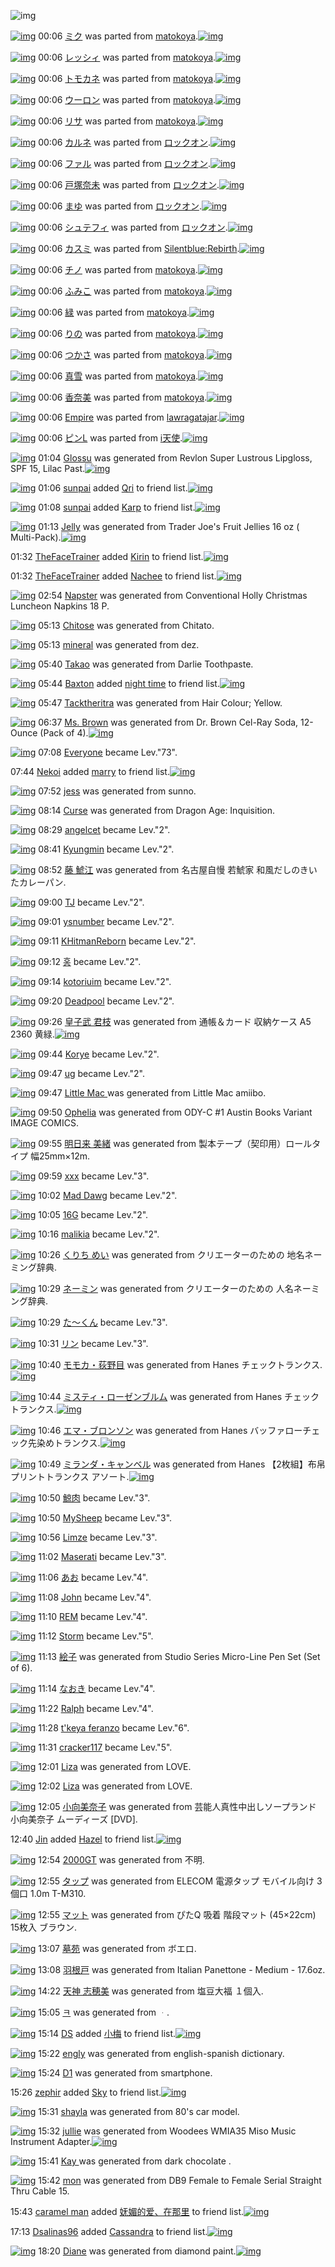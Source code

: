 ![img](http://gdrive-cdn.herokuapp.com/get/0B-nxIpt4DE2TdGhPalFPcFpSY0E/512px-barcode.png)

[![img](http://www.deviantsart.com/3bestec.png)](http://www.barcodekanojo.com/kanojo/1688451/%E3%83%9F%E3%82%AF) 00:06 [ミク](http://www.barcodekanojo.com/kanojo/1688451/%E3%83%9F%E3%82%AF) was parted from [matokoya](http://www.barcodekanojo.com/kanojo/1688451/%E3%83%9F%E3%82%AF).[![img](http://www.deviantsart.com/2qe0j45.jpeg)](http://www.barcodekanojo.com/user/24932/matokoya) 

[![img](http://www.deviantsart.com/2ltar7d.png)](http://www.barcodekanojo.com/kanojo/2042540/%E3%83%AC%E3%83%83%E3%82%B7%E3%82%A3) 00:06 [レッシィ](http://www.barcodekanojo.com/kanojo/2042540/%E3%83%AC%E3%83%83%E3%82%B7%E3%82%A3) was parted from [matokoya](http://www.barcodekanojo.com/kanojo/2042540/%E3%83%AC%E3%83%83%E3%82%B7%E3%82%A3).[![img](http://www.deviantsart.com/2qe0j45.jpeg)](http://www.barcodekanojo.com/user/24932/matokoya) 

[![img](http://www.deviantsart.com/1ekgqba.png)](http://www.barcodekanojo.com/kanojo/2592095/%E3%83%88%E3%83%A2%E3%82%AB%E3%83%8D) 00:06 [トモカネ](http://www.barcodekanojo.com/kanojo/2592095/%E3%83%88%E3%83%A2%E3%82%AB%E3%83%8D) was parted from [matokoya](http://www.barcodekanojo.com/kanojo/2592095/%E3%83%88%E3%83%A2%E3%82%AB%E3%83%8D).[![img](http://www.deviantsart.com/2qe0j45.jpeg)](http://www.barcodekanojo.com/user/24932/matokoya) 

[![img](http://www.deviantsart.com/srhao7.png)](http://www.barcodekanojo.com/kanojo/1518360/%E3%82%A6%E3%83%BC%E3%83%AD%E3%83%B3) 00:06 [ウーロン](http://www.barcodekanojo.com/kanojo/1518360/%E3%82%A6%E3%83%BC%E3%83%AD%E3%83%B3) was parted from [matokoya](http://www.barcodekanojo.com/kanojo/1518360/%E3%82%A6%E3%83%BC%E3%83%AD%E3%83%B3).[![img](http://www.deviantsart.com/2qe0j45.jpeg)](http://www.barcodekanojo.com/user/24932/matokoya) 

[![img](http://www.deviantsart.com/r4utu1.png)](http://www.barcodekanojo.com/kanojo/2311799/%E3%83%AA%E3%82%B5) 00:06 [リサ](http://www.barcodekanojo.com/kanojo/2311799/%E3%83%AA%E3%82%B5) was parted from [matokoya](http://www.barcodekanojo.com/kanojo/2311799/%E3%83%AA%E3%82%B5).[![img](http://www.deviantsart.com/2qe0j45.jpeg)](http://www.barcodekanojo.com/user/24932/matokoya) 

[![img](http://www.deviantsart.com/9spig0.png)](http://www.barcodekanojo.com/kanojo/2535284/%E3%82%AB%E3%83%AB%E3%83%8D) 00:06 [カルネ](http://www.barcodekanojo.com/kanojo/2535284/%E3%82%AB%E3%83%AB%E3%83%8D) was parted from [ロックオン](http://www.barcodekanojo.com/kanojo/2535284/%E3%82%AB%E3%83%AB%E3%83%8D).[![img](http://www.deviantsart.com/2musf1g.jpeg)](http://www.barcodekanojo.com/user/241643/%E3%83%AD%E3%83%83%E3%82%AF%E3%82%AA%E3%83%B3) 

[![img](http://www.deviantsart.com/1do3o9e.png)](http://www.barcodekanojo.com/kanojo/2864168/%E3%83%95%E3%82%A1%E3%83%AB) 00:06 [ファル](http://www.barcodekanojo.com/kanojo/2864168/%E3%83%95%E3%82%A1%E3%83%AB) was parted from [ロックオン](http://www.barcodekanojo.com/kanojo/2864168/%E3%83%95%E3%82%A1%E3%83%AB).[![img](http://www.deviantsart.com/2musf1g.jpeg)](http://www.barcodekanojo.com/user/241643/%E3%83%AD%E3%83%83%E3%82%AF%E3%82%AA%E3%83%B3) 

[![img](http://www.deviantsart.com/3s8qnh5.png)](http://www.barcodekanojo.com/kanojo/354029/%E6%88%B8%E5%A1%9A%E5%A5%88%E6%9C%AA) 00:06 [戸塚奈未](http://www.barcodekanojo.com/kanojo/354029/%E6%88%B8%E5%A1%9A%E5%A5%88%E6%9C%AA) was parted from [ロックオン](http://www.barcodekanojo.com/kanojo/354029/%E6%88%B8%E5%A1%9A%E5%A5%88%E6%9C%AA).[![img](http://www.deviantsart.com/2musf1g.jpeg)](http://www.barcodekanojo.com/user/241643/%E3%83%AD%E3%83%83%E3%82%AF%E3%82%AA%E3%83%B3) 

[![img](http://www.deviantsart.com/3j4fmrn.png)](http://www.barcodekanojo.com/kanojo/3110365/%E3%81%BE%E3%82%86) 00:06 [まゆ](http://www.barcodekanojo.com/kanojo/3110365/%E3%81%BE%E3%82%86) was parted from [ロックオン](http://www.barcodekanojo.com/kanojo/3110365/%E3%81%BE%E3%82%86).[![img](http://www.deviantsart.com/2musf1g.jpeg)](http://www.barcodekanojo.com/user/241643/%E3%83%AD%E3%83%83%E3%82%AF%E3%82%AA%E3%83%B3) 

[![img](http://www.deviantsart.com/1a52nkj.png)](http://www.barcodekanojo.com/kanojo/3155476/%E3%82%B7%E3%83%A5%E3%83%86%E3%83%95%E3%82%A3) 00:06 [シュテフィ](http://www.barcodekanojo.com/kanojo/3155476/%E3%82%B7%E3%83%A5%E3%83%86%E3%83%95%E3%82%A3) was parted from [ロックオン](http://www.barcodekanojo.com/kanojo/3155476/%E3%82%B7%E3%83%A5%E3%83%86%E3%83%95%E3%82%A3).[![img](http://www.deviantsart.com/2musf1g.jpeg)](http://www.barcodekanojo.com/user/241643/%E3%83%AD%E3%83%83%E3%82%AF%E3%82%AA%E3%83%B3) 

[![img](http://www.deviantsart.com/3onkdje.png)](http://www.barcodekanojo.com/kanojo/2831615/%E3%82%AB%E3%82%B9%E3%83%9F) 00:06 [カスミ](http://www.barcodekanojo.com/kanojo/2831615/%E3%82%AB%E3%82%B9%E3%83%9F) was parted from [Silentblue:Rebirth](http://www.barcodekanojo.com/kanojo/2831615/%E3%82%AB%E3%82%B9%E3%83%9F).[![img](http://www.deviantsart.com/15ngf32.jpeg)](http://www.barcodekanojo.com/user/235162/Silentblue%3ARebirth) 

[![img](http://www.deviantsart.com/15co617.png)](http://www.barcodekanojo.com/kanojo/3101244/%E3%83%81%E3%83%8E) 00:06 [チノ](http://www.barcodekanojo.com/kanojo/3101244/%E3%83%81%E3%83%8E) was parted from [matokoya](http://www.barcodekanojo.com/kanojo/3101244/%E3%83%81%E3%83%8E).[![img](http://www.deviantsart.com/2qe0j45.jpeg)](http://www.barcodekanojo.com/user/24932/matokoya) 

[![img](http://www.deviantsart.com/2gp4eev.png)](http://www.barcodekanojo.com/kanojo/1912346/%E3%81%B5%E3%81%BF%E3%81%93) 00:06 [ふみこ](http://www.barcodekanojo.com/kanojo/1912346/%E3%81%B5%E3%81%BF%E3%81%93) was parted from [matokoya](http://www.barcodekanojo.com/kanojo/1912346/%E3%81%B5%E3%81%BF%E3%81%93).[![img](http://www.deviantsart.com/2qe0j45.jpeg)](http://www.barcodekanojo.com/user/24932/matokoya) 

[![img](http://www.deviantsart.com/as47rv.png)](http://www.barcodekanojo.com/kanojo/1408471/%E7%B7%91) 00:06 [緑](http://www.barcodekanojo.com/kanojo/1408471/%E7%B7%91) was parted from [matokoya](http://www.barcodekanojo.com/kanojo/1408471/%E7%B7%91).[![img](http://www.deviantsart.com/2qe0j45.jpeg)](http://www.barcodekanojo.com/user/24932/matokoya) 

[![img](http://www.deviantsart.com/38qevk9.png)](http://www.barcodekanojo.com/kanojo/2932578/%E3%82%8A%E3%81%AE) 00:06 [りの](http://www.barcodekanojo.com/kanojo/2932578/%E3%82%8A%E3%81%AE) was parted from [matokoya](http://www.barcodekanojo.com/kanojo/2932578/%E3%82%8A%E3%81%AE).[![img](http://www.deviantsart.com/2qe0j45.jpeg)](http://www.barcodekanojo.com/user/24932/matokoya) 

[![img](http://www.deviantsart.com/1m6cbev.png)](http://www.barcodekanojo.com/kanojo/1706821/%E3%81%A4%E3%81%8B%E3%81%95) 00:06 [つかさ](http://www.barcodekanojo.com/kanojo/1706821/%E3%81%A4%E3%81%8B%E3%81%95) was parted from [matokoya](http://www.barcodekanojo.com/kanojo/1706821/%E3%81%A4%E3%81%8B%E3%81%95).[![img](http://www.deviantsart.com/2qe0j45.jpeg)](http://www.barcodekanojo.com/user/24932/matokoya) 

[![img](http://www.deviantsart.com/5tm94u.png)](http://www.barcodekanojo.com/kanojo/2559931/%E7%9C%9F%E9%9B%AA) 00:06 [真雪](http://www.barcodekanojo.com/kanojo/2559931/%E7%9C%9F%E9%9B%AA) was parted from [matokoya](http://www.barcodekanojo.com/kanojo/2559931/%E7%9C%9F%E9%9B%AA).[![img](http://www.deviantsart.com/2qe0j45.jpeg)](http://www.barcodekanojo.com/user/24932/matokoya) 

[![img](http://www.deviantsart.com/252s6q4.png)](http://www.barcodekanojo.com/kanojo/2647677/%E9%A6%99%E5%A5%88%E7%BE%8E) 00:06 [香奈美](http://www.barcodekanojo.com/kanojo/2647677/%E9%A6%99%E5%A5%88%E7%BE%8E) was parted from [matokoya](http://www.barcodekanojo.com/kanojo/2647677/%E9%A6%99%E5%A5%88%E7%BE%8E).[![img](http://www.deviantsart.com/2qe0j45.jpeg)](http://www.barcodekanojo.com/user/24932/matokoya) 

[![img](http://www.deviantsart.com/1tccbjs.png)](http://www.barcodekanojo.com/kanojo/2551040/Empire) 00:06 [Empire](http://www.barcodekanojo.com/kanojo/2551040/Empire) was parted from [lawragatajar](http://www.barcodekanojo.com/kanojo/2551040/Empire).[![img](http://www.deviantsart.com/37lcil4.jpeg)](http://www.barcodekanojo.com/user/270408/lawragatajar) 

[![img](http://www.deviantsart.com/2ifq1m3.png)](http://www.barcodekanojo.com/kanojo/807389/%E3%83%94%E3%83%B3L) 00:06 [ピンL](http://www.barcodekanojo.com/kanojo/807389/%E3%83%94%E3%83%B3L) was parted from [i天使](http://www.barcodekanojo.com/kanojo/807389/%E3%83%94%E3%83%B3L).[![img](http://www.deviantsart.com/2dsmm7l.jpeg)](http://www.barcodekanojo.com/user/207887/i%E5%A4%A9%E4%BD%BF) 

[![img](http://www.deviantsart.com/1f787lq.png)](http://www.barcodekanojo.com/kanojo/3190679/Glossu) 01:04 [Glossu](http://www.barcodekanojo.com/kanojo/3190679/Glossu) was generated from Revlon Super Lustrous Lipgloss, SPF 15, Lilac Past.[![img](http://www.deviantsart.com/2ucbh83.jpeg)](http://www.barcodekanojo.com/product_images/barcode/6012836/1419091402/Revlon%20Super%20Lustrous%20Lipgloss%2C%20SPF%2015%2C%20Lilac%20Past.jpg) 

[![img](http://www.deviantsart.com/1k90it8.jpeg)](http://www.barcodekanojo.com/user/418338/sunpai) 01:06 [sunpai](http://www.barcodekanojo.com/user/418338/sunpai) added [Qri](http://www.barcodekanojo.com/kanojo/2669084/Qri) to friend list.[![img](http://www.deviantsart.com/8bqgl5.png)](http://www.barcodekanojo.com/kanojo/2669084/Qri) 

[![img](http://www.deviantsart.com/1k90it8.jpeg)](http://www.barcodekanojo.com/user/418338/sunpai) 01:08 [sunpai](http://www.barcodekanojo.com/user/418338/sunpai) added [Karp](http://www.barcodekanojo.com/kanojo/2795918/Karp) to friend list.[![img](http://www.deviantsart.com/2estqc9.png)](http://www.barcodekanojo.com/kanojo/2795918/Karp) 

[![img](http://www.deviantsart.com/4fuehd.png)](http://www.barcodekanojo.com/kanojo/3190680/Jelly) 01:13 [Jelly](http://www.barcodekanojo.com/kanojo/3190680/Jelly) was generated from Trader Joe's Fruit Jellies 16 oz ( Multi-Pack).[![img](http://www.deviantsart.com/38jnp5e.jpeg)](http://www.barcodekanojo.com/product_images/barcode/6012839/1419091931/50x50xTrader,P20Joe,P27s,P20Fruit,P20Jellies,P2016,P20oz,P20,P28,P20Multi-Pack,P29.jpg,qw=88,ah=88.pagespeed.ic._uCJFCekj3.jpg) 

01:32 [TheFaceTrainer](http://www.barcodekanojo.com/user/418332/TheFaceTrainer) added [Kirin](http://www.barcodekanojo.com/kanojo/970849/Kirin) to friend list.[![img](http://www.deviantsart.com/3shd6gm.png)](http://www.barcodekanojo.com/kanojo/970849/Kirin) 

01:32 [TheFaceTrainer](http://www.barcodekanojo.com/user/418332/TheFaceTrainer) added [Nachee](http://www.barcodekanojo.com/kanojo/3032502/Nachee) to friend list.[![img](http://www.deviantsart.com/2rbh8ud.png)](http://www.barcodekanojo.com/kanojo/3032502/Nachee) 

[![img](http://www.deviantsart.com/hum3bf.png)](http://www.barcodekanojo.com/kanojo/3190681/Napster) 02:54 [Napster](http://www.barcodekanojo.com/kanojo/3190681/Napster) was generated from Conventional Holly Christmas Luncheon Napkins 18 P.

[![img](http://www.deviantsart.com/muaftl.png)](http://www.barcodekanojo.com/kanojo/3190682/Chitose) 05:13 [Chitose](http://www.barcodekanojo.com/kanojo/3190682/Chitose) was generated from Chitato.

[![img](http://www.deviantsart.com/3su7fja.png)](http://www.barcodekanojo.com/kanojo/3190683/mineral) 05:13 [mineral](http://www.barcodekanojo.com/kanojo/3190683/mineral) was generated from dez.

[![img](http://www.deviantsart.com/2scgoij.png)](http://www.barcodekanojo.com/kanojo/3190684/Takao) 05:40 [Takao](http://www.barcodekanojo.com/kanojo/3190684/Takao) was generated from Darlie Toothpaste.

[![img](http://www.deviantsart.com/1khvfo6.jpeg)](http://www.barcodekanojo.com/user/499227/Baxton) 05:44 [Baxton](http://www.barcodekanojo.com/user/499227/Baxton) added [night time](http://www.barcodekanojo.com/kanojo/3084706/night%20time) to friend list.[![img](http://www.deviantsart.com/38avhgk.png)](http://www.barcodekanojo.com/kanojo/3084706/night%20time) 

[![img](http://www.deviantsart.com/3odruou.png)](http://www.barcodekanojo.com/kanojo/3190685/Tacktheritra) 05:47 [Tacktheritra](http://www.barcodekanojo.com/kanojo/3190685/Tacktheritra) was generated from Hair Colour; Yellow.

[![img](http://www.deviantsart.com/odsl2u.png)](http://www.barcodekanojo.com/kanojo/3190686/Ms.%20Brown) 06:37 [Ms. Brown](http://www.barcodekanojo.com/kanojo/3190686/Ms.%20Brown) was generated from Dr. Brown Cel-Ray Soda, 12-Ounce (Pack of 4).[![img](http://www.deviantsart.com/2g5b5ne.jpeg)](http://www.barcodekanojo.com/product_images/barcode/6012848/1419111398/Dr.%20Brown%20Cel-Ray%20Soda%2C%2012-Ounce%20%28Pack%20of%204%29.jpg) 

[![img](http://www.deviantsart.com/3cp16cr.jpeg)](http://www.barcodekanojo.com/user/229080/Everyone) 07:08 [Everyone](http://www.barcodekanojo.com/user/229080/Everyone) became Lev."73".

07:44 [Nekoi](http://www.barcodekanojo.com/user/499229/Nekoi) added [marry](http://www.barcodekanojo.com/kanojo/2583550/marry) to friend list.[![img](http://www.deviantsart.com/3hs8fem.png)](http://www.barcodekanojo.com/kanojo/2583550/marry) 

[![img](http://www.deviantsart.com/2d4p9b0.png)](http://www.barcodekanojo.com/kanojo/3190687/jess) 07:52 [jess](http://www.barcodekanojo.com/kanojo/3190687/jess) was generated from sunno.

[![img](http://www.deviantsart.com/23vn4fs.png)](http://www.barcodekanojo.com/kanojo/3190688/Curse) 08:14 [Curse](http://www.barcodekanojo.com/kanojo/3190688/Curse) was generated from Dragon Age: Inquisition.

[![img](http://www.deviantsart.com/22qodgk.jpeg)](http://www.barcodekanojo.com/user/323268/angelcet) 08:29 [angelcet](http://www.barcodekanojo.com/user/323268/angelcet) became Lev."2".

[![img](http://www.deviantsart.com/536o5k.jpeg)](http://www.barcodekanojo.com/user/370264/Kyungmin) 08:41 [Kyungmin](http://www.barcodekanojo.com/user/370264/Kyungmin) became Lev."2".

[![img](http://www.deviantsart.com/2147ar3.png)](http://www.barcodekanojo.com/kanojo/3190689/%E8%97%A4%20%E9%AF%B1%E6%B1%9F) 08:52 [藤 鯱江](http://www.barcodekanojo.com/kanojo/3190689/%E8%97%A4%20%E9%AF%B1%E6%B1%9F) was generated from 名古屋自慢 若鯱家 和風だしのきいたカレーパン.

[![img](http://www.deviantsart.com/2127avj.jpeg)](http://www.barcodekanojo.com/user/313145/TJ) 09:00 [TJ](http://www.barcodekanojo.com/user/313145/TJ) became Lev."2".

[![img](http://www.deviantsart.com/11lfgs3.jpeg)](http://www.barcodekanojo.com/user/360417/ysnumber) 09:01 [ysnumber](http://www.barcodekanojo.com/user/360417/ysnumber) became Lev."2".

[![img](http://www.deviantsart.com/i9fhgq.jpeg)](http://www.barcodekanojo.com/user/322688/KHitmanReborn) 09:11 [KHitmanReborn](http://www.barcodekanojo.com/user/322688/KHitmanReborn) became Lev."2".

[![img](http://www.deviantsart.com/7n91hh.jpeg)](http://www.barcodekanojo.com/user/305227/%ED%99%8D) 09:12 [홍](http://www.barcodekanojo.com/user/305227/%ED%99%8D) became Lev."2".

[![img](http://www.deviantsart.com/2gfv0dk.jpeg)](http://www.barcodekanojo.com/user/359321/kotoriuim) 09:14 [kotoriuim](http://www.barcodekanojo.com/user/359321/kotoriuim) became Lev."2".

[![img](http://www.deviantsart.com/3gmgkev.jpeg)](http://www.barcodekanojo.com/user/302996/Deadpool) 09:20 [Deadpool](http://www.barcodekanojo.com/user/302996/Deadpool) became Lev."2".

[![img](http://www.deviantsart.com/2lvk7dk.png)](http://www.barcodekanojo.com/kanojo/3190690/%E7%9A%87%E5%AD%90%E6%AD%A6%20%E5%90%9B%E6%9E%9D) 09:26 [皇子武 君枝](http://www.barcodekanojo.com/kanojo/3190690/%E7%9A%87%E5%AD%90%E6%AD%A6%20%E5%90%9B%E6%9E%9D) was generated from 通帳＆カード 収納ケース  A5 2360 黄緑.[![img](http://www.deviantsart.com/q8gbpi.jpeg)](http://www.barcodekanojo.com/product_images/barcode/4307755/1351040385/%E3%82%B9%E3%82%AD%E3%83%83%E3%83%88%E3%83%9E%E3%83%B3.jpg) 

[![img](http://www.deviantsart.com/da1e77.jpeg)](http://www.barcodekanojo.com/user/1239/Korye) 09:44 [Korye](http://www.barcodekanojo.com/user/1239/Korye) became Lev."2".

[![img](http://www.deviantsart.com/1le36lr.jpeg)](http://www.barcodekanojo.com/user/7359/ug) 09:47 [ug](http://www.barcodekanojo.com/user/7359/ug) became Lev."2".

[![img](http://www.deviantsart.com/3qk5h8m.png)](http://www.barcodekanojo.com/kanojo/3190691/Little%20Mac%20) 09:47 [Little Mac ](http://www.barcodekanojo.com/kanojo/3190691/Little%20Mac%20) was generated from Little Mac amiibo.

[![img](http://www.deviantsart.com/2n495v.png)](http://www.barcodekanojo.com/kanojo/3190692/Ophelia) 09:50 [Ophelia](http://www.barcodekanojo.com/kanojo/3190692/Ophelia) was generated from ODY-C #1 Austin Books Variant IMAGE COMICS.

[![img](http://www.deviantsart.com/1bo9mr7.png)](http://www.barcodekanojo.com/kanojo/3190693/%E6%98%8E%E6%97%A5%E6%9D%A5%20%E7%BE%8E%E7%B7%92) 09:55 [明日来 美緒](http://www.barcodekanojo.com/kanojo/3190693/%E6%98%8E%E6%97%A5%E6%9D%A5%20%E7%BE%8E%E7%B7%92) was generated from 製本テープ（契印用）ロールタイプ 幅25mm×12m.

[![img](http://www.deviantsart.com/1mpntjl.jpeg)](http://www.barcodekanojo.com/user/331864/xxx) 09:59 [xxx](http://www.barcodekanojo.com/user/331864/xxx) became Lev."3".

[![img](http://www.deviantsart.com/2evbvb2.jpeg)](http://www.barcodekanojo.com/user/206340/Mad%20Dawg) 10:02 [Mad Dawg](http://www.barcodekanojo.com/user/206340/Mad%20Dawg) became Lev."2".

[![img](http://www.deviantsart.com/23q3t7f.png)](http://www.barcodekanojo.com/user/239792/16G) 10:05 [16G](http://www.barcodekanojo.com/user/239792/16G) became Lev."2".

[![img](http://www.deviantsart.com/oahet8.jpeg)](http://www.barcodekanojo.com/user/318398/malikia) 10:16 [malikia](http://www.barcodekanojo.com/user/318398/malikia) became Lev."2".

[![img](http://www.deviantsart.com/1vtrevh.png)](http://www.barcodekanojo.com/kanojo/3190694/%E3%81%8F%E3%82%8A%E3%81%A1%20%E3%82%81%E3%81%84) 10:26 [くりち めい](http://www.barcodekanojo.com/kanojo/3190694/%E3%81%8F%E3%82%8A%E3%81%A1%20%E3%82%81%E3%81%84) was generated from クリエーターのための 地名ネーミング辞典.

[![img](http://www.deviantsart.com/32v2vlh.png)](http://www.barcodekanojo.com/kanojo/3190695/%E3%83%8D%E3%83%BC%E3%83%9F%E3%83%B3) 10:29 [ネーミン](http://www.barcodekanojo.com/kanojo/3190695/%E3%83%8D%E3%83%BC%E3%83%9F%E3%83%B3) was generated from クリエーターのための 人名ネーミング辞典.

[![img](http://www.deviantsart.com/23q3t7f.png)](http://www.barcodekanojo.com/user/237551/%E3%81%9F%E3%80%9C%E3%81%8F%E3%82%93) 10:29 [た〜くん](http://www.barcodekanojo.com/user/237551/%E3%81%9F%E3%80%9C%E3%81%8F%E3%82%93) became Lev."3".

[![img](http://www.deviantsart.com/1bg85ie.jpeg)](http://www.barcodekanojo.com/user/243010/%E3%83%AA%E3%83%B3) 10:31 [リン](http://www.barcodekanojo.com/user/243010/%E3%83%AA%E3%83%B3) became Lev."3".

[![img](http://www.deviantsart.com/211upa9.png)](http://www.barcodekanojo.com/kanojo/3190696/%E3%83%A2%E3%83%A2%E3%82%AB%E3%83%BB%E8%8D%BB%E9%87%8E%E7%9B%AE) 10:40 [モモカ・荻野目](http://www.barcodekanojo.com/kanojo/3190696/%E3%83%A2%E3%83%A2%E3%82%AB%E3%83%BB%E8%8D%BB%E9%87%8E%E7%9B%AE) was generated from Hanes チェックトランクス.[![img](http://www.deviantsart.com/2jf5mhl.jpeg)](http://www.barcodekanojo.com/product_images/barcode/6012859/1419125992/Hanes%20%E3%83%81%E3%82%A7%E3%83%83%E3%82%AF%E3%83%88%E3%83%A9%E3%83%B3%E3%82%AF%E3%82%B9.jpg) 

[![img](http://www.deviantsart.com/3kotdtp.png)](http://www.barcodekanojo.com/kanojo/3190697/%E3%83%9F%E3%82%B9%E3%83%86%E3%82%A3%E3%83%BB%E3%83%AD%E3%83%BC%E3%82%BC%E3%83%B3%E3%83%96%E3%83%AB%E3%83%A0) 10:44 [ミスティ・ローゼンブルム](http://www.barcodekanojo.com/kanojo/3190697/%E3%83%9F%E3%82%B9%E3%83%86%E3%82%A3%E3%83%BB%E3%83%AD%E3%83%BC%E3%82%BC%E3%83%B3%E3%83%96%E3%83%AB%E3%83%A0) was generated from Hanes チェックトランクス.[![img](http://www.deviantsart.com/3l7le5s.jpeg)](http://www.barcodekanojo.com/product_images/barcode/6012860/1419126209/Hanes%20%E3%83%81%E3%82%A7%E3%83%83%E3%82%AF%E3%83%88%E3%83%A9%E3%83%B3%E3%82%AF%E3%82%B9.jpg) 

[![img](http://www.deviantsart.com/h8rg85.png)](http://www.barcodekanojo.com/kanojo/3190698/%E3%82%A8%E3%83%9E%E3%83%BB%E3%83%96%E3%83%AD%E3%83%B3%E3%82%BD%E3%83%B3) 10:46 [エマ・ブロンソン](http://www.barcodekanojo.com/kanojo/3190698/%E3%82%A8%E3%83%9E%E3%83%BB%E3%83%96%E3%83%AD%E3%83%B3%E3%82%BD%E3%83%B3) was generated from Hanes バッファローチェック先染めトランクス.[![img](http://www.deviantsart.com/11okuj6.jpeg)](http://www.barcodekanojo.com/product_images/barcode/6012861/1419126354/50x50xHanes,P20,PE3,P83,P90,PE3,P83,P83,PE3,P83,P95,PE3,P82,PA1,PE3,P83,PAD,PE3,P83,PBC,PE3,P83,P81,PE3,P82,PA7,PE3,P83,P83,PE3,P82,PAF,PE5,P85,P88,PE6,P9F,P93,PE3,P82,P81,PE3,P83,P88,PE3,P83,PA9,PE3,P83,PB3,PE3,P82,PAF,PE3,P82,PB9.jpg,qw=88,ah=88.pagespeed.ic.K6g3srMoNV.jpg) 

[![img](http://www.deviantsart.com/1n33c4f.png)](http://www.barcodekanojo.com/kanojo/3190699/%E3%83%9F%E3%83%A9%E3%83%B3%E3%83%80%E3%83%BB%E3%82%AD%E3%83%A3%E3%83%B3%E3%83%99%E3%83%AB) 10:49 [ミランダ・キャンベル](http://www.barcodekanojo.com/kanojo/3190699/%E3%83%9F%E3%83%A9%E3%83%B3%E3%83%80%E3%83%BB%E3%82%AD%E3%83%A3%E3%83%B3%E3%83%99%E3%83%AB) was generated from Hanes 【2枚組】布帛プリントトランクス アソート.[![img](http://www.deviantsart.com/qrmchd.jpeg)](http://www.barcodekanojo.com/product_images/barcode/6012862/1419126539/Hanes%20%E3%80%902%E6%9E%9A%E7%B5%84%E3%80%91%E5%B8%83%E5%B8%9B%E3%83%97%E3%83%AA%E3%83%B3%E3%83%88%E3%83%88%E3%83%A9%E3%83%B3%E3%82%AF%E3%82%B9%20%E3%82%A2%E3%82%BD%E3%83%BC%E3%83%88.jpg) 

[![img](http://www.deviantsart.com/32bptfp.jpeg)](http://www.barcodekanojo.com/user/313242/%E9%AF%A8%E8%82%89) 10:50 [鯨肉](http://www.barcodekanojo.com/user/313242/%E9%AF%A8%E8%82%89) became Lev."3".

[![img](http://www.deviantsart.com/6a19a2.jpeg)](http://www.barcodekanojo.com/user/367065/MySheep) 10:50 [MySheep](http://www.barcodekanojo.com/user/367065/MySheep) became Lev."3".

[![img](http://www.deviantsart.com/15dqn90.jpeg)](http://www.barcodekanojo.com/user/244374/Limze) 10:56 [Limze](http://www.barcodekanojo.com/user/244374/Limze) became Lev."3".

[![img](http://www.deviantsart.com/23q3t7f.png)](http://www.barcodekanojo.com/user/221675/Maserati) 11:02 [Maserati](http://www.barcodekanojo.com/user/221675/Maserati) became Lev."3".

[![img](http://www.deviantsart.com/2jm17fo.jpeg)](http://www.barcodekanojo.com/user/214035/%E3%81%82%E3%81%8A) 11:06 [あお](http://www.barcodekanojo.com/user/214035/%E3%81%82%E3%81%8A) became Lev."4".

[![img](http://www.deviantsart.com/1kdlu79.jpeg)](http://www.barcodekanojo.com/user/279211/John) 11:08 [John](http://www.barcodekanojo.com/user/279211/John) became Lev."4".

[![img](http://www.deviantsart.com/38a7gj4.jpeg)](http://www.barcodekanojo.com/user/200362/REM) 11:10 [REM](http://www.barcodekanojo.com/user/200362/REM) became Lev."4".

[![img](http://www.deviantsart.com/2iqkm3u.jpeg)](http://www.barcodekanojo.com/user/287412/Storm) 11:12 [Storm](http://www.barcodekanojo.com/user/287412/Storm) became Lev."5".

[![img](http://www.deviantsart.com/20dv9f6.png)](http://www.barcodekanojo.com/kanojo/3190700/%E7%B5%B5%E5%AD%90) 11:13 [絵子](http://www.barcodekanojo.com/kanojo/3190700/%E7%B5%B5%E5%AD%90) was generated from Studio Series Micro-Line Pen Set (Set of 6).

[![img](http://www.deviantsart.com/14une5h.jpeg)](http://www.barcodekanojo.com/user/26460/%E3%81%AA%E3%81%8A%E3%81%8D) 11:14 [なおき](http://www.barcodekanojo.com/user/26460/%E3%81%AA%E3%81%8A%E3%81%8D) became Lev."4".

[![img](http://www.deviantsart.com/2vn94k5.jpeg)](http://www.barcodekanojo.com/user/254766/Ralph) 11:22 [Ralph](http://www.barcodekanojo.com/user/254766/Ralph) became Lev."4".

[![img](http://www.deviantsart.com/nnqe81.jpeg)](http://www.barcodekanojo.com/user/301400/t%27keya%20feranzo) 11:28 [t'keya feranzo](http://www.barcodekanojo.com/user/301400/t%27keya%20feranzo) became Lev."6".

[![img](http://www.deviantsart.com/1k7e6jd.jpeg)](http://www.barcodekanojo.com/user/311187/cracker117) 11:31 [cracker117](http://www.barcodekanojo.com/user/311187/cracker117) became Lev."5".

[![img](http://www.deviantsart.com/3njco81.png)](http://www.barcodekanojo.com/kanojo/3190701/Liza) 12:01 [Liza](http://www.barcodekanojo.com/kanojo/3190701/Liza) was generated from LOVE.

[![img](http://www.deviantsart.com/3bc59ma.png)](http://www.barcodekanojo.com/kanojo/3190702/Liza) 12:02 [Liza](http://www.barcodekanojo.com/kanojo/3190702/Liza) was generated from LOVE.

[![img](http://www.deviantsart.com/1c4htk2.png)](http://www.barcodekanojo.com/kanojo/3190703/%E5%B0%8F%E5%90%91%E7%BE%8E%E5%A5%88%E5%AD%90) 12:05 [小向美奈子](http://www.barcodekanojo.com/kanojo/3190703/%E5%B0%8F%E5%90%91%E7%BE%8E%E5%A5%88%E5%AD%90) was generated from 芸能人真性中出しソープランド 小向美奈子 ムーディーズ [DVD].

12:40 [Jin](http://www.barcodekanojo.com/user/499231/Jin) added [Hazel](http://www.barcodekanojo.com/kanojo/1931751/Hazel) to friend list.[![img](http://www.deviantsart.com/am5cam.png)](http://www.barcodekanojo.com/kanojo/1931751/Hazel) 

[![img](http://www.deviantsart.com/16jf0jj.png)](http://www.barcodekanojo.com/kanojo/3190704/2000GT) 12:54 [2000GT](http://www.barcodekanojo.com/kanojo/3190704/2000GT) was generated from 不明.

[![img](http://www.deviantsart.com/2ekshfs.png)](http://www.barcodekanojo.com/kanojo/3190705/%E3%82%BF%E3%83%83%E3%83%97) 12:55 [タップ](http://www.barcodekanojo.com/kanojo/3190705/%E3%82%BF%E3%83%83%E3%83%97) was generated from ELECOM 電源タップ モバイル向け 3個口 1.0m T-M310.

[![img](http://www.deviantsart.com/3mdpte8.png)](http://www.barcodekanojo.com/kanojo/3190706/%E3%83%9E%E3%83%83%E3%83%88) 12:55 [マット](http://www.barcodekanojo.com/kanojo/3190706/%E3%83%9E%E3%83%83%E3%83%88) was generated from ぴたQ 吸着 階段マット (45×22cm) 15枚入 ブラウン.

[![img](http://www.deviantsart.com/19iaapq.png)](http://www.barcodekanojo.com/kanojo/3190707/%E5%A2%93%E8%8B%91) 13:07 [墓苑](http://www.barcodekanojo.com/kanojo/3190707/%E5%A2%93%E8%8B%91) was generated from ボエロ.

[![img](http://www.deviantsart.com/14d27fj.png)](http://www.barcodekanojo.com/kanojo/3190708/%E7%BE%BD%E6%A0%B9%E6%88%B8) 13:08 [羽根戸](http://www.barcodekanojo.com/kanojo/3190708/%E7%BE%BD%E6%A0%B9%E6%88%B8) was generated from Italian Panettone - Medium - 17.6oz.

[![img](http://www.deviantsart.com/5ufgn6.png)](http://www.barcodekanojo.com/kanojo/3190709/%E5%A4%A9%E7%A5%9E%20%E5%BF%97%E7%A9%82%E7%BE%8E) 14:22 [天神 志穂美](http://www.barcodekanojo.com/kanojo/3190709/%E5%A4%A9%E7%A5%9E%20%E5%BF%97%E7%A9%82%E7%BE%8E) was generated from 塩豆大福 １個入.

[![img](http://www.deviantsart.com/29e11an.png)](http://www.barcodekanojo.com/kanojo/3190710/%E3%85%8B) 15:05 [ㅋ](http://www.barcodekanojo.com/kanojo/3190710/%E3%85%8B) was generated from ᆞ.

[![img](http://www.deviantsart.com/2nprnj8.jpeg)](http://www.barcodekanojo.com/user/488810/DS) 15:14 [DS](http://www.barcodekanojo.com/user/488810/DS) added [小梅](http://www.barcodekanojo.com/kanojo/2781723/%E5%B0%8F%E6%A2%85) to friend list.[![img](http://www.deviantsart.com/13o36o3.png)](http://www.barcodekanojo.com/kanojo/2781723/%E5%B0%8F%E6%A2%85) 

[![img](http://www.deviantsart.com/jtu6gd.png)](http://www.barcodekanojo.com/kanojo/3190711/engly) 15:22 [engly](http://www.barcodekanojo.com/kanojo/3190711/engly) was generated from english-spanish dictionary.

[![img](http://www.deviantsart.com/2um21ek.png)](http://www.barcodekanojo.com/kanojo/3190712/D1) 15:24 [D1](http://www.barcodekanojo.com/kanojo/3190712/D1) was generated from smartphone.

15:26 [zephir](http://www.barcodekanojo.com/user/499234/zephir) added [Sky](http://www.barcodekanojo.com/kanojo/2658586/Sky) to friend list.[![img](http://www.deviantsart.com/25g24q3.png)](http://www.barcodekanojo.com/kanojo/2658586/Sky) 

[![img](http://www.deviantsart.com/dnk09i.png)](http://www.barcodekanojo.com/kanojo/3190713/shayla) 15:31 [shayla](http://www.barcodekanojo.com/kanojo/3190713/shayla) was generated from 80's car model.

[![img](http://www.deviantsart.com/1vv1l0h.png)](http://www.barcodekanojo.com/kanojo/3190714/jullie) 15:32 [jullie](http://www.barcodekanojo.com/kanojo/3190714/jullie) was generated from Woodees WMIA35 Miso Music Instrument Adapter.[![img](http://www.deviantsart.com/1hjcrhh.jpeg)](http://www.barcodekanojo.com/product_images/barcode/6012880/1419143553/Woodees%20WMIA35%20Miso%20Music%20Instrument%20Adapter.jpg) 

[![img](http://www.deviantsart.com/2es7nk0.png)](http://www.barcodekanojo.com/kanojo/3190715/Kay%20) 15:41 [Kay ](http://www.barcodekanojo.com/kanojo/3190715/Kay%20) was generated from dark chocolate .

[![img](http://www.deviantsart.com/34kbt4s.png)](http://www.barcodekanojo.com/kanojo/3190716/mon) 15:42 [mon](http://www.barcodekanojo.com/kanojo/3190716/mon) was generated from DB9 Female to Female Serial Straight Thru Cable 15.

15:43 [caramel man](http://www.barcodekanojo.com/user/490584/caramel%20man) added [妩媚的爱、在那里](http://www.barcodekanojo.com/kanojo/2382530/%E5%A6%A9%E5%AA%9A%E7%9A%84%E7%88%B1%E3%80%81%E5%9C%A8%E9%82%A3%E9%87%8C) to friend list.[![img](http://www.deviantsart.com/ho2in6.png)](http://www.barcodekanojo.com/kanojo/2382530/%E5%A6%A9%E5%AA%9A%E7%9A%84%E7%88%B1%E3%80%81%E5%9C%A8%E9%82%A3%E9%87%8C) 

17:13 [Dsalinas96](http://www.barcodekanojo.com/user/499235/Dsalinas96) added [Cassandra](http://www.barcodekanojo.com/kanojo/2463705/Cassandra) to friend list.[![img](http://www.deviantsart.com/2pn093d.png)](http://www.barcodekanojo.com/kanojo/2463705/Cassandra) 

[![img](http://www.deviantsart.com/lree6s.png)](http://www.barcodekanojo.com/kanojo/3190717/Diane) 18:20 [Diane](http://www.barcodekanojo.com/kanojo/3190717/Diane) was generated from diamond paint.[![img](http://www.deviantsart.com/3bpiu1g.jpeg)](http://www.barcodekanojo.com/product_images/barcode/6012885/1419153638/diamond%20paint.jpg) 

